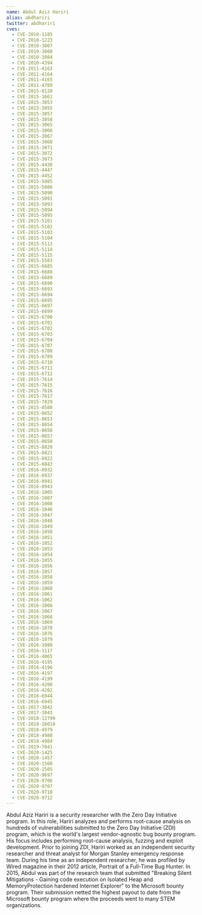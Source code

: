 ```yaml
---
name: Abdul Aziz Hariri
alias: abdhariri
twitter: abdhariri
cves:
  - CVE-2010-1185
  - CVE-2010-1223
  - CVE-2010-3007
  - CVE-2010-3008
  - CVE-2010-3984
  - CVE-2010-4394
  - CVE-2011-4163
  - CVE-2011-4164
  - CVE-2011-4165
  - CVE-2011-4789
  - CVE-2015-0120
  - CVE-2015-1661
  - CVE-2015-3053
  - CVE-2015-3055
  - CVE-2015-3057
  - CVE-2015-3058
  - CVE-2015-3065
  - CVE-2015-3066
  - CVE-2015-3067
  - CVE-2015-3068
  - CVE-2015-3071
  - CVE-2015-3072
  - CVE-2015-3073
  - CVE-2015-4438
  - CVE-2015-4447
  - CVE-2015-4452
  - CVE-2015-5085
  - CVE-2015-5086
  - CVE-2015-5090
  - CVE-2015-5091
  - CVE-2015-5093
  - CVE-2015-5094
  - CVE-2015-5095
  - CVE-2015-5101
  - CVE-2015-5102
  - CVE-2015-5103
  - CVE-2015-5104
  - CVE-2015-5113
  - CVE-2015-5114
  - CVE-2015-5115
  - CVE-2015-5583
  - CVE-2015-6685
  - CVE-2015-6688
  - CVE-2015-6689
  - CVE-2015-6690
  - CVE-2015-6693
  - CVE-2015-6694
  - CVE-2015-6695
  - CVE-2015-6697
  - CVE-2015-6699
  - CVE-2015-6700
  - CVE-2015-6701
  - CVE-2015-6702
  - CVE-2015-6703
  - CVE-2015-6704
  - CVE-2015-6707
  - CVE-2015-6708
  - CVE-2015-6709
  - CVE-2015-6710
  - CVE-2015-6711
  - CVE-2015-6712
  - CVE-2015-7614
  - CVE-2015-7615
  - CVE-2015-7616
  - CVE-2015-7617
  - CVE-2015-7829
  - CVE-2015-8580
  - CVE-2015-8652
  - CVE-2015-8653
  - CVE-2015-8654
  - CVE-2015-8656
  - CVE-2015-8657
  - CVE-2015-8658
  - CVE-2015-8820
  - CVE-2015-8821
  - CVE-2015-8822
  - CVE-2015-8843
  - CVE-2016-0932
  - CVE-2016-0937
  - CVE-2016-0941
  - CVE-2016-0943
  - CVE-2016-1005
  - CVE-2016-1007
  - CVE-2016-1008
  - CVE-2016-1046
  - CVE-2016-1047
  - CVE-2016-1048
  - CVE-2016-1049
  - CVE-2016-1050
  - CVE-2016-1051
  - CVE-2016-1052
  - CVE-2016-1053
  - CVE-2016-1054
  - CVE-2016-1055
  - CVE-2016-1056
  - CVE-2016-1057
  - CVE-2016-1058
  - CVE-2016-1059
  - CVE-2016-1060
  - CVE-2016-1061
  - CVE-2016-1062
  - CVE-2016-1066
  - CVE-2016-1067
  - CVE-2016-1068
  - CVE-2016-1069
  - CVE-2016-1070
  - CVE-2016-1076
  - CVE-2016-1079
  - CVE-2016-1080
  - CVE-2016-1117
  - CVE-2016-4065
  - CVE-2016-4195
  - CVE-2016-4196
  - CVE-2016-4197
  - CVE-2016-4199
  - CVE-2016-4200
  - CVE-2016-4202
  - CVE-2016-6944
  - CVE-2016-6945
  - CVE-2017-3042
  - CVE-2017-3043
  - CVE-2018-12799
  - CVE-2018-16018
  - CVE-2018-4979
  - CVE-2018-4980
  - CVE-2018-4984
  - CVE-2019-7041
  - CVE-2020-1425
  - CVE-2020-1457
  - CVE-2020-1560
  - CVE-2020-1585
  - CVE-2020-9697
  - CVE-2020-9706
  - CVE-2020-9707
  - CVE-2020-9710
  - CVE-2020-9712
---
```

Abdul Aziz Hariri is a security researcher with the Zero Day Initiative program. In this role, Hariri analyzes and performs root-cause analysis on hundreds of vulnerabilities submitted to the Zero Day Initiative (ZDI) program, which is the world's largest vendor-agnostic bug bounty program. His focus includes performing root-cause analysis, fuzzing and exploit development. Prior to joining ZDI, Hariri worked as an independent security researcher and threat analyst for Morgan Stanley emergency response team. During his time as an independent researcher, he was profiled by Wired magazine in their 2012 article, Portrait of a Full-Time Bug Hunter. In 2015, Abdul was part of the research team that submitted "Breaking Silent Mitigations - Gaining code execution on Isolated Heap and MemoryProtection hardened Internet Explorer" to the Microsoft bounty program. Their submission netted the highest payout to date from the Microsoft bounty program where the proceeds went to many STEM organizations.
